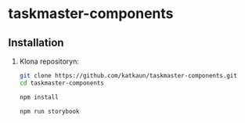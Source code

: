 # taskmaster-components

## Installation

1. Klona repositoryn:
   ```bash
   git clone https://github.com/katkaun/taskmaster-components.git
   cd taskmaster-components

   npm install

   npm run storybook
